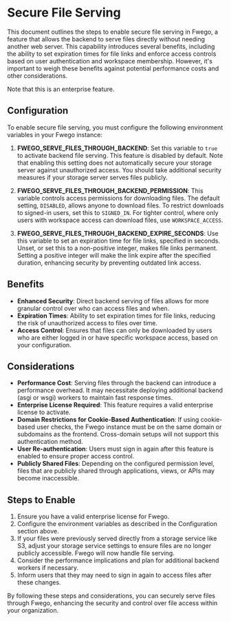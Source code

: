 # Secure File Serving

This document outlines the steps to enable secure file serving in Fwego, a feature
that allows the backend to serve files directly without needing another web server. This
capability introduces several benefits, including the ability to set expiration times
for file links and enforce access controls based on user authentication and workspace
membership. However, it's important to weigh these benefits against potential
performance costs and other considerations.

Note that this is an enterprise feature.

## Configuration

To enable secure file serving, you must configure the following environment variables
in your Fwego instance:

1. **FWEGO_SERVE_FILES_THROUGH_BACKEND**: Set this variable to `true` to activate
   backend file serving. This feature is disabled by default. Note that enabling this
   setting does not automatically secure your storage server against unauthorized 
   access. You should take additional security measures if your storage server serves
   files publicly.

2. **FWEGO_SERVE_FILES_THROUGH_BACKEND_PERMISSION**: This variable controls access
   permissions for downloading files. The default setting, `DISABLED`, allows anyone to 
   download files. To restrict downloads to signed-in users, set this to `SIGNED_IN`.
   For tighter control, where only users with workspace access can download files, use
   `WORKSPACE_ACCESS`.

3. **FWEGO_SERVE_FILES_THROUGH_BACKEND_EXPIRE_SECONDS**: Use this variable to set an
   expiration time for file links, specified in seconds. Unset, or set this to a
   non-positive integer, makes file links permanent. Setting a positive integer will
   make the link expire after the specified duration, enhancing security by preventing
   outdated link access.

## Benefits

- **Enhanced Security**: Direct backend serving of files allows for more granular
  control over who can access files and when.
- **Expiration Times**: Ability to set expiration times for file links, reducing the
  risk of unauthorized access to files over time.
- **Access Control**: Ensures that files can only be downloaded by users who are either
  logged in or have specific workspace access, based on your configuration.

## Considerations

- **Performance Cost**: Serving files through the backend can introduce a performance
  overhead. It may necessitate deploying additional backend (asgi or wsgi) workers to
  maintain fast response times.
- **Enterprise License Required**: This feature requires a valid enterprise license to
  activate.
- **Domain Restrictions for Cookie-Based Authentication**: If using cookie-based user
  checks, the Fwego instance must be on the same domain or subdomains as the frontend.
  Cross-domain setups will not support this authentication method.
- **User Re-authentication**: Users must sign in again after this feature is enabled to
  ensure proper access control.
- **Publicly Shared Files**: Depending on the configured permission level, files that 
  are publicly shared through applications, views, or APIs may become inaccessible.

## Steps to Enable

1. Ensure you have a valid enterprise license for Fwego.
2. Configure the environment variables as described in the Configuration section above.
3. If your files were previously served directly from a storage service like S3, adjust
   your storage service settings to ensure files are no longer publicly accessible.
   Fwego will now handle file serving.
4. Consider the performance implications and plan for additional backend workers if
   necessary.
5. Inform users that they may need to sign in again to access files after these changes.

By following these steps and considerations, you can securely serve files through 
Fwego, enhancing the security and control over file access within your organization.
